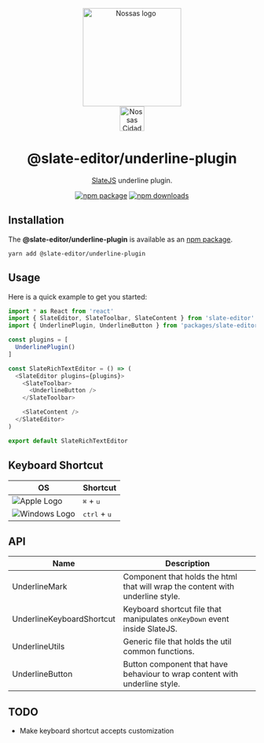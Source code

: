 <div align="center">
  <a href="https://www.en.nossas.org" rel="noopener" target="_blank">
    <img
      width="200"
      src="https://s3.amazonaws.com/hub-central/uploads/logo-nossas-20170517185909.svg"
      alt="Nossas logo"
      title="Nossas"
    />
  </a>
</div>
<div align="center">
  <img
    src="https://www.psdmockups.com/wp-content/uploads/2016/07/slatejs-520x292.jpg"
    alt="Nossas Cidades logo"
    title="Nossas Cidades"
    height="50"
  />
</div>

<h1 align="center">@slate-editor/underline-plugin</h1>

<div align="center">

[SlateJS](https://github.com/ianstormtaylor/slate) underline plugin.

[![npm package](https://img.shields.io/npm/v/@slate-editor/underline-plugin.svg?maxAge=60)](https://www.npmjs.com/package/@slate-editor/underline-plugin)
[![npm downloads](https://img.shields.io/npm/dt/@slate-editor/underline-plugin.svg?maxAge=60)](https://www.npmjs.com/package/@slate-editor/underline-plugin)

</div>

## Installation
The **@slate-editor/underline-plugin** is available as an [npm package](https://www.npmjs.com/package/@slate-editor/underline-plugin).

```
yarn add @slate-editor/underline-plugin
```

## Usage
Here is a quick example to get you started:

```js
import * as React from 'react'
import { SlateEditor, SlateToolbar, SlateContent } from 'slate-editor'
import { UnderlinePlugin, UnderlineButton } from 'packages/slate-editor-underline-plugin'

const plugins = [
  UnderlinePlugin()
]

const SlateRichTextEditor = () => (
  <SlateEditor plugins={plugins}>
    <SlateToolbar>
      <UnderlineButton />
    </SlateToolbar>

    <SlateContent />
  </SlateEditor>
)

export default SlateRichTextEditor
```

## Keyboard Shortcut

| OS                       | Shortcut                       |
|--------------------------|--------------------------------|
| ![Apple Logo][apple]     | <kbd>⌘</kbd> + <kbd>u</kbd>    |
| ![Windows Logo][windows] | <kbd>ctrl</kbd> + <kbd>u</kbd> |

## API

| Name                      | Description                                                                    |
|---------------------------|--------------------------------------------------------------------------------|
| UnderlineMark             | Component that holds the html that will wrap the content with underline style. |
| UnderlineKeyboardShortcut | Keyboard shortcut file that manipulates `onKeyDown` event inside SlateJS.      |
| UnderlineUtils            | Generic file that holds the util common functions.                             |
| UnderlineButton           | Button component that have behaviour to wrap content with underline style.     |

## TODO

- Make keyboard shortcut accepts customization

[apple]: https://cdn2.iconfinder.com/data/icons/designer-skills/128/apple-ios-system-platform-os-mac-linux-48.png
[windows]: https://cdn2.iconfinder.com/data/icons/designer-skills/128/windows-48.png
